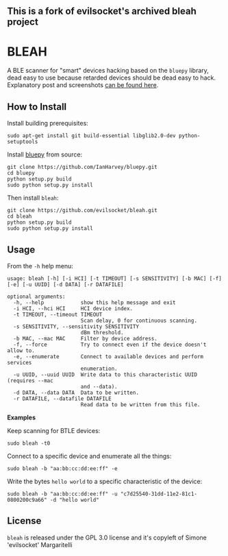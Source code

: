 ## This is a fork of evilsocket's archived bleah project

# BLEAH 

A BLE scanner for "smart" devices hacking based on the `bluepy` library, dead easy to use because retarded devices should be dead easy to hack. Explanatory post and screenshots [can be found here](https://www.evilsocket.net/2017/09/23/This-is-not-a-post-about-BLE-introducing-BLEAH/).

## How to Install

Install building prerequisites:

    sudo apt-get install git build-essential libglib2.0-dev python-setuptools

Install [bluepy](https://github.com/IanHarvey/bluepy) from source:

    git clone https://github.com/IanHarvey/bluepy.git
    cd bluepy
    python setup.py build
    sudo python setup.py install

Then install `bleah`:

    git clone https://github.com/evilsocket/bleah.git
    cd bleah
    python setup.py build
    sudo python setup.py install

## Usage

From the `-h` help menu:

    usage: bleah [-h] [-i HCI] [-t TIMEOUT] [-s SENSITIVITY] [-b MAC] [-f] [-e] [-u UUID] [-d DATA] [-r DATAFILE]

    optional arguments:
      -h, --help            show this help message and exit
      -i HCI, --hci HCI     HCI device index.
      -t TIMEOUT, --timeout TIMEOUT
                            Scan delay, 0 for continuous scanning.
      -s SENSITIVITY, --sensitivity SENSITIVITY
                            dBm threshold.
      -b MAC, --mac MAC     Filter by device address.
      -f, --force           Try to connect even if the device doesn't allow to.
      -e, --enumerate       Connect to available devices and perform services
                            enumeration.
      -u UUID, --uuid UUID  Write data to this characteristic UUID (requires --mac
                            and --data).
      -d DATA, --data DATA  Data to be written.
      -r DATAFILE, --datafile DATAFILE
                            Read data to be written from this file.

**Examples**

Keep scanning for BTLE devices:

    sudo bleah -t0

Connect to a specific device and enumerate all the things:

    sudo bleah -b "aa:bb:cc:dd:ee:ff" -e

Write the bytes `hello world` to a specific characteristic of the device:

    sudo bleah -b "aa:bb:cc:dd:ee:ff" -u "c7d25540-31dd-11e2-81c1-0800200c9a66" -d "hello world"

## License

`bleah` is released under the GPL 3.0 license and it's copyleft of Simone 'evilsocket' Margaritelli
